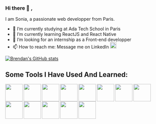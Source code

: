 ### Hi there 👋 ,

I am Sonia, a passionate web developper from Paris.

- 🔭 I’m currently studying at Ada Tech School in Paris
- 🌱 I’m currently learning ReactJS and React Native
- 🤔 I’m looking for an internship as a Front-end developper 
- 📫 How to reach me: Message me on LinkedIn <a href="https://www.linkedin.com/in/chellabisonia/">
<img height="20px" src="https://cdn.jsdelivr.net/gh/devicons/devicon/icons/linkedin/linkedin-original.svg" /></a>

          

[![Brendan's GitHub stats](https://github-readme-stats.vercel.app/api?username=chellabisonia)](https://github.com/bltomlin/github-readme-stats)





<h2> Some Tools I Have Used And Learned:</h2>



<img align="left" width="55px" src="https://cdn.jsdelivr.net/gh/devicons/devicon/icons/vscode/vscode-original-wordmark.svg" />
          
<img align="left" width="55px" src="https://cdn.jsdelivr.net/gh/devicons/devicon/icons/javascript/javascript-original.svg" />

<img align="left" width="55px"  src="https://cdn.jsdelivr.net/gh/devicons/devicon/icons/react/react-original-wordmark.svg" />

<img align="left" width="55px"  src="https://cdn.jsdelivr.net/gh/devicons/devicon/icons/nodejs/nodejs-plain-wordmark.svg" />

<img align="left" width="55px" src="https://cdn.jsdelivr.net/gh/devicons/devicon/icons/php/php-plain.svg" />

<img align="left" width="55px" src="https://cdn.jsdelivr.net/gh/devicons/devicon/icons/html5/html5-plain-wordmark.svg" />

<img  align="left" width="55px" src="https://cdn.jsdelivr.net/gh/devicons/devicon/icons/css3/css3-plain-wordmark.svg" />
 
<img align="left" width="55px" src="https://cdn.jsdelivr.net/gh/devicons/devicon/icons/mongodb/mongodb-plain-wordmark.svg" />

<img  align="left" width="55px" src="https://cdn.jsdelivr.net/gh/devicons/devicon/icons/mysql/mysql-original-wordmark.svg" />

<img align="left" width="55px" src="https://cdn.jsdelivr.net/gh/devicons/devicon/icons/jest/jest-plain.svg" />
          
<img align="left" width="55px" src="https://cdn.jsdelivr.net/gh/devicons/devicon/icons/git/git-plain-wordmark.svg" />

<img align="left" width="55px" src="https://cdn.jsdelivr.net/gh/devicons/devicon/icons/figma/figma-original.svg" />

<img align="left" width="55px" src="https://cdn.jsdelivr.net/gh/devicons/devicon/icons/npm/npm-original-wordmark.svg" />
          

          
          
          
          
          
          


          
          
          

          
          
